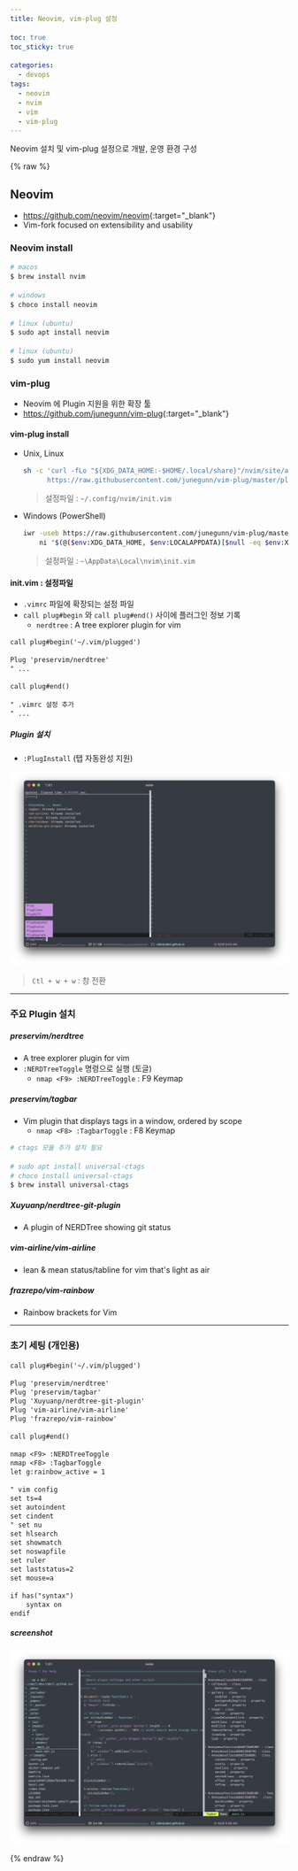 ```yaml
---
title: Neovim, vim-plug 설정

toc: true
toc_sticky: true

categories:
  - devops
tags:
  - neovim
  - nvim
  - vim
  - vim-plug
---
```


Neovim 설치 및 vim-plug 설정으로 개발, 운영 환경 구성 

{% raw %}

## Neovim
- <https://github.com/neovim/neovim>{:target="_blank"}
- Vim-fork focused on extensibility and usability 

### Neovim install 

```sh
# macos 
$ brew install nvim 

# windows 
$ choco install neovim 

# linux (ubuntu)
$ sudo apt install neovim 

# linux (ubuntu)
$ sudo yum install neovim
```

### vim-plug
- Neovim 에 Plugin 지원을 위한 확장 툴
- <https://github.com/junegunn/vim-plug>{:target="_blank"}

#### vim-plug install
- Unix, Linux 

  ```sh
  sh -c 'curl -fLo "${XDG_DATA_HOME:-$HOME/.local/share}"/nvim/site/autoload/plug.vim --create-dirs \
        https://raw.githubusercontent.com/junegunn/vim-plug/master/plug.vim'
  ```
  > 설정파일 : `~/.config/nvim/init.vim`

- Windows (PowerShell)

  ```sh
  iwr -useb https://raw.githubusercontent.com/junegunn/vim-plug/master/plug.vim |`
      ni "$(@($env:XDG_DATA_HOME, $env:LOCALAPPDATA)[$null -eq $env:XDG_DATA_HOME])/nvim-data/site/autoload/plug.vim" -Force
  ```
  > 설정파일 : `~\AppData\Local\nvim\init.vim`

#### init.vim : 설정파일 
- `.vimrc` 파일에 확장되는 설정 파일 
- `call plug#begin` 와 `call plug#end()` 사이에 플러그인 정보 기록 
  - `nerdtree` : A tree explorer plugin for vim

```vim
call plug#begin('~/.vim/plugged')

Plug 'preservim/nerdtree'
" ...

call plug#end()

" .vimrc 설정 추가 
" ...
```

##### Plugin 설치 
- `:PlugInstall`  (탭 자동완성 지원)

![](/images/2022-06-28-09-43-28.png)

> `Ctl + w + w` : 창 전환

---

### 주요 Plugin 설치 
##### preservim/nerdtree
- A tree explorer plugin for vim
- `:NERDTreeToggle`   명령으로 실행 (토글)
  - `nmap <F9> :NERDTreeToggle` : F9 Keymap

##### preservim/tagbar
- Vim plugin that displays tags in a window, ordered by scope
  - `nmap <F8> :TagbarToggle` : F8 Keymap

```sh
# ctags 모듈 추가 설치 필요 

# sudo apt install universal-ctags
# choco install universal-ctags
$ brew install universal-ctags
```

##### Xuyuanp/nerdtree-git-plugin
- A plugin of NERDTree showing git status

##### vim-airline/vim-airline
- lean & mean status/tabline for vim that's light as air

##### frazrepo/vim-rainbow
- Rainbow brackets for Vim

--- 

### 초기 세팅 (개인용)

```vim
call plug#begin('~/.vim/plugged')

Plug 'preservim/nerdtree'
Plug 'preservim/tagbar'
Plug 'Xuyuanp/nerdtree-git-plugin'
Plug 'vim-airline/vim-airline'
Plug 'frazrepo/vim-rainbow'

call plug#end()

nmap <F9> :NERDTreeToggle
nmap <F8> :TagbarToggle
let g:rainbow_active = 1

" vim config 
set ts=4
set autoindent
set cindent
" set nu
set hlsearch
set showmatch
set noswapfile
set ruler 
set laststatus=2
set mouse=a

if has("syntax")
    syntax on
endif
```

##### screenshot
![](/images/2022-06-28-09-39-55.png)


{% endraw %}
